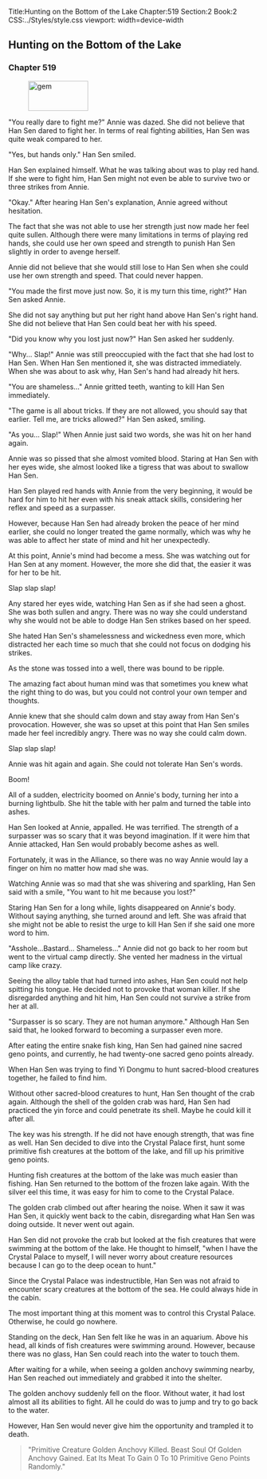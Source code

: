 Title:Hunting on the Bottom of the Lake 
Chapter:519 
Section:2 
Book:2 
CSS:../Styles/style.css 
viewport: width=device-width
  
## Hunting on the Bottom of the Lake
### Chapter 519 
<figure>
	<img src="../Images/gem.gif" alt="gem" id="gem" width="120" height="60" />
</figure>
  

  
  "You really dare to fight me?" Annie was dazed. She did not believe that Han Sen dared to fight her. In terms of real fighting abilities, Han Sen was quite weak compared to her.

"Yes, but hands only." Han Sen smiled.

Han Sen explained himself. What he was talking about was to play red hand. If she were to fight him, Han Sen might not even be able to survive two or three strikes from Annie.

"Okay." After hearing Han Sen's explanation, Annie agreed without hesitation.

The fact that she was not able to use her strength just now made her feel quite sullen. Although there were many limitations in terms of playing red hands, she could use her own speed and strength to punish Han Sen slightly in order to avenge herself.

Annie did not believe that she would still lose to Han Sen when she could use her own strength and speed. That could never happen.

"You made the first move just now. So, it is my turn this time, right?" Han Sen asked Annie.

She did not say anything but put her right hand above Han Sen's right hand. She did not believe that Han Sen could beat her with his speed.

"Did you know why you lost just now?" Han Sen asked her suddenly.

"Why... Slap!" Annie was still preoccupied with the fact that she had lost to Han Sen. When Han Sen mentioned it, she was distracted immediately. When she was about to ask why, Han Sen's hand had already hit hers.

"You are shameless…" Annie gritted teeth, wanting to kill Han Sen immediately.

"The game is all about tricks. If they are not allowed, you should say that earlier. Tell me, are tricks allowed?" Han Sen asked, smiling.

"As you… Slap!" When Annie just said two words, she was hit on her hand again.

Annie was so pissed that she almost vomited blood. Staring at Han Sen with her eyes wide, she almost looked like a tigress that was about to swallow Han Sen.

Han Sen played red hands with Annie from the very beginning, it would be hard for him to hit her even with his sneak attack skills, considering her reflex and speed as a surpasser.

However, because Han Sen had already broken the peace of her mind earlier, she could no longer treated the game normally, which was why he was able to affect her state of mind and hit her unexpectedly.

At this point, Annie's mind had become a mess. She was watching out for Han Sen at any moment. However, the more she did that, the easier it was for her to be hit.

Slap slap slap!

Any stared her eyes wide, watching Han Sen as if she had seen a ghost. She was both sullen and angry. There was no way she could understand why she would not be able to dodge Han Sen strikes based on her speed.

She hated Han Sen's shamelessness and wickedness even more, which distracted her each time so much that she could not focus on dodging his strikes.

As the stone was tossed into a well, there was bound to be ripple.

The amazing fact about human mind was that sometimes you knew what the right thing to do was, but you could not control your own temper and thoughts.

Annie knew that she should calm down and stay away from Han Sen's provocation. However, she was so upset at this point that Han Sen smiles made her feel incredibly angry. There was no way she could calm down.

Slap slap slap!

Annie was hit again and again. She could not tolerate Han Sen's words.

Boom!

All of a sudden, electricity boomed on Annie's body, turning her into a burning lightbulb. She hit the table with her palm and turned the table into ashes.

Han Sen looked at Annie, appalled. He was terrified. The strength of a surpasser was so scary that it was beyond imagination. If it were him that Annie attacked, Han Sen would probably become ashes as well.

Fortunately, it was in the Alliance, so there was no way Annie would lay a finger on him no matter how mad she was.

Watching Annie was so mad that she was shivering and sparkling, Han Sen said with a smile, "You want to hit me because you lost?"

Staring Han Sen for a long while, lights disappeared on Annie's body. Without saying anything, she turned around and left. She was afraid that she might not be able to resist the urge to kill Han Sen if she said one more word to him.

"Asshole…Bastard… Shameless…" Annie did not go back to her room but went to the virtual camp directly. She vented her madness in the virtual camp like crazy.

Seeing the alloy table that had turned into ashes, Han Sen could not help spitting his tongue. He decided not to provoke that woman killer. If she disregarded anything and hit him, Han Sen could not survive a strike from her at all.

"Surpasser is so scary. They are not human anymore." Although Han Sen said that, he looked forward to becoming a surpasser even more.

After eating the entire snake fish king, Han Sen had gained nine sacred geno points, and currently, he had twenty-one sacred geno points already.

When Han Sen was trying to find Yi Dongmu to hunt sacred-blood creatures together, he failed to find him.

Without other sacred-blood creatures to hunt, Han Sen thought of the crab again. Although the shell of the golden crab was hard, Han Sen had practiced the yin force and could penetrate its shell. Maybe he could kill it after all.

The key was his strength. If he did not have enough strength, that was fine as well. Han Sen decided to dive into the Crystal Palace first, hunt some primitive fish creatures at the bottom of the lake, and fill up his primitive geno points.

Hunting fish creatures at the bottom of the lake was much easier than fishing. Han Sen returned to the bottom of the frozen lake again. With the silver eel this time, it was easy for him to come to the Crystal Palace.

The golden crab climbed out after hearing the noise. When it saw it was Han Sen, it quickly went back to the cabin, disregarding what Han Sen was doing outside. It never went out again.

Han Sen did not provoke the crab but looked at the fish creatures that were swimming at the bottom of the lake. He thought to himself, "when I have the Crystal Palace to myself, I will never worry about creature resources because I can go to the deep ocean to hunt."

Since the Crystal Palace was indestructible, Han Sen was not afraid to encounter scary creatures at the bottom of the sea. He could always hide in the cabin.

The most important thing at this moment was to control this Crystal Palace. Otherwise, he could go nowhere.

Standing on the deck, Han Sen felt like he was in an aquarium. Above his head, all kinds of fish creatures were swimming around. However, because there was no glass, Han Sen could reach into the water to touch them.

After waiting for a while, when seeing a golden anchovy swimming nearby, Han Sen reached out immediately and grabbed it into the shelter.

The golden anchovy suddenly fell on the floor. Without water, it had lost almost all its abilities to fight. All he could do was to jump and try to go back to the water.

However, Han Sen would never give him the opportunity and trampled it to death.

> "Primitive Creature Golden Anchovy Killed. Beast Soul Of Golden Anchovy Gained. Eat Its Meat To Gain 0 To 10 Primitive Geno Points Randomly."
